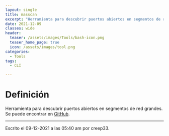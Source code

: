 ```yaml
---
layout: single
title: masscan
excerpt: "Herramienta para descubrir puertos abiertos en segmentos de red grandes."
date: 2021-12-09
classes: wide
header:
  teaser: /assets/images/Tools/bash-icon.png
  teaser_home_page: true
  icon: /assets/images/tool.png
categories:
  - Tools
tags:
  - CLI

---
```



# Definición
Herramienta para descubrir puertos abiertos en segmentos de red grandes. Se puede encontrar en [GitHub](https://github.com/robertdavidgraham/masscan).


---

Escrito el 09-12-2021 a las 05:40 am por creep33.
